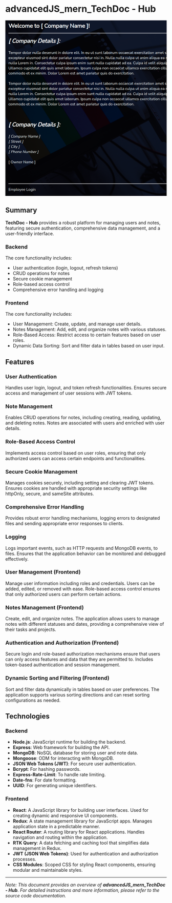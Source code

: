 # advancedJS_mern_TechDoc - Hub

![advancedJS_mern_TechDoc - Hub](frontend/public/img/advancedJS_mern_techdoc-hub.png)

## Summary

**TechDoc - Hub** provides a robust platform for managing users and notes, featuring secure authentication, comprehensive data management, and a user-friendly interface.

### Backend

The core functionality includes:

- User authentication (login, logout, refresh tokens)
- CRUD operations for notes
- Secure cookie management
- Role-based access control
- Comprehensive error handling and logging

### Frontend

The core functionality includes:

- User Management: Create, update, and manage user details.
- Notes Management: Add, edit, and organize notes with various statuses.
- Role-Based Access: Restrict access to certain features based on user roles.
- Dynamic Data Sorting: Sort and filter data in tables based on user input.

## Features

### User Authentication

Handles user login, logout, and token refresh functionalities. Ensures secure access and management of user sessions with JWT tokens.

### Note Management

Enables CRUD operations for notes, including creating, reading, updating, and deleting notes. Notes are associated with users and enriched with user details.

### Role-Based Access Control

Implements access control based on user roles, ensuring that only authorized users can access certain endpoints and functionalities.

### Secure Cookie Management

Manages cookies securely, including setting and clearing JWT tokens. Ensures cookies are handled with appropriate security settings like httpOnly, secure, and sameSite attributes.

### Comprehensive Error Handling

Provides robust error handling mechanisms, logging errors to designated files and sending appropriate error responses to clients.

### Logging

Logs important events, such as HTTP requests and MongoDB events, to files. Ensures that the application behavior can be monitored and debugged effectively.

### User Management (Frontend)

Manage user information including roles and credentials. Users can be added, edited, or removed with ease. Role-based access control ensures that only authorized users can perform certain actions.

### Notes Management (Frontend)

Create, edit, and organize notes. The application allows users to manage notes with different statuses and dates, providing a comprehensive view of their tasks and projects.

### Authentication and Authorization (Frontend)

Secure login and role-based authorization mechanisms ensure that users can only access features and data that they are permitted to. Includes token-based authentication and session management.

### Dynamic Sorting and Filtering (Frontend)

Sort and filter data dynamically in tables based on user preferences. The application supports various sorting directions and can reset sorting configurations as needed.

## Technologies

### Backend

- **Node.js**: JavaScript runtime for building the backend.
- **Express**: Web framework for building the API.
- **MongoDB**: NoSQL database for storing user and note data.
- **Mongoose**: ODM for interacting with MongoDB.
- **JSON Web Tokens (JWT)**: For secure user authentication.
- **Bcrypt**: For hashing passwords.
- **Express-Rate-Limit**: To handle rate limiting.
- **Date-fns**: For date formatting.
- **UUID**: For generating unique identifiers.

### Frontend

- **React**: A JavaScript library for building user interfaces. Used for creating dynamic and responsive UI components.
- **Redux**: A state management library for JavaScript apps. Manages application state in a predictable manner.
- **React Router**: A routing library for React applications. Handles navigation and routing within the application.
- **RTK Query**: A data fetching and caching tool that simplifies data management in Redux.
- **JWT (JSON Web Tokens)**: Used for authentication and authorization processes.
- **CSS Modules**: Scoped CSS for styling React components, ensuring modular and maintainable styles.

---

_Note: This document provides an overview of **advancedJS_mern_TechDoc - Hub**. For detailed instructions and more information, please refer to the source code documentation._
